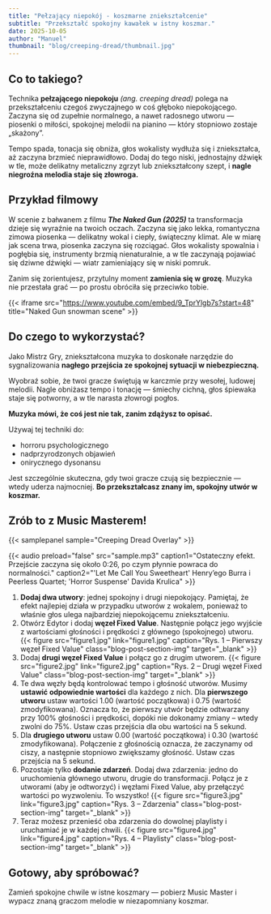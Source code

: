 ```yaml
---
title: "Pełzający niepokój - koszmarne zniekształcenie"
subtitle: "Przekształć spokojny kawałek w istny koszmar."
date: 2025-10-05
author: "Manuel"
thumbnail: "blog/creeping-dread/thumbnail.jpg"
---
```


## Co to takiego?

Technika **pełzającego niepokoju** *(ang. creeping dread)* polega na przekształceniu czegoś zwyczajnego w coś głęboko niepokojącego. Zaczyna się od zupełnie normalnego, a nawet radosnego utworu — piosenki o miłości, spokojnej melodii na pianino — który stopniowo zostaje „skażony”.

Tempo spada, tonacja się obniża, głos wokalisty wydłuża się i zniekształca, aż zaczyna brzmieć nieprawidłowo. Dodaj do tego niski, jednostajny dźwięk w tle, może delikatny metaliczny zgrzyt lub zniekształcony szept, i **nagle niegroźna melodia staje się złowroga.**

## Przykład filmowy

W scenie z bałwanem z filmu ***The Naked Gun (2025)*** ta transformacja dzieje się wyraźnie na twoich oczach. Zaczyna się jako lekka, romantyczna zimowa piosenka — delikatny wokal i ciepły, świąteczny klimat. Ale w miarę jak scena trwa, piosenka zaczyna się rozciągać. Głos wokalisty spowalnia i pogłębia się, instrumenty brzmią nienaturalnie, a w tle zaczynają pojawiać się dziwne dźwięki — wiatr zamieniający się w niski pomruk.  

Zanim się zorientujesz, przytulny moment **zamienia się w grozę**. Muzyka nie przestała grać — po prostu obróciła się przeciwko tobie.

{{< iframe src="https://www.youtube.com/embed/9_TprYlgb7s?start=48" title="Naked Gun snowman scene" >}}

## Do czego to wykorzystać?

Jako Mistrz Gry, zniekształcona muzyka to doskonałe narzędzie do sygnalizowania **nagłego przejścia ze spokojnej sytuacji w niebezpieczną.**

Wyobraź sobie, że twoi gracze świętują w karczmie przy wesołej, ludowej melodii. Nagle obniżasz tempo i tonację — śmiechy cichną, głos śpiewaka staje się potworny, a w tle narasta złowrogi pogłos.

**Muzyka mówi, że coś jest nie tak, zanim zdążysz to opisać.**

Używaj tej techniki do:
- horroru psychologicznego  
- nadprzyrodzonych objawień  
- onirycznego dysonansu  

Jest szczególnie skuteczna, gdy twoi gracze czują się bezpiecznie — wtedy uderza najmocniej. **Bo przekształcasz znany im, spokojny utwór w koszmar.**

## Zrób to z Music Masterem!

{{< samplepanel sample="Creeping Dread Overlay" >}}

{{< audio preload="false" src="sample.mp3" caption1="Ostateczny efekt. Przejście zaczyna się około 0:26, po czym płynnie powraca do normalności." caption2="'Let Me Call You Sweetheart' Henry’ego Burra i Peerless Quartet; 'Horror Suspense' Davida Krulica" >}}

1. **Dodaj dwa utwory**: jednej spokojny i drugi niepokojący. Pamiętaj, że efekt najlepiej działa w przypadku utworów z wokalem, ponieważ to właśnie głos ulega najbardziej niepokojącemu zniekształceniu.  
1. Otwórz Edytor i dodaj **węzeł Fixed Value**. Następnie połącz jego wyjście z wartościami głośności i prędkości z głównego (spokojnego) utworu. {{< figure src="figure1.jpg" link="figure1.jpg" caption="Rys. 1 – Pierwszy węzeł Fixed Value" class="blog-post-section-img" target="_blank" >}}
1. Dodaj **drugi węzeł Fixed Value** i połącz go z drugim utworem. {{< figure src="figure2.jpg" link="figure2.jpg" caption="Rys. 2 – Drugi węzeł Fixed Value" class="blog-post-section-img" target="_blank" >}}
1. Te dwa węzły będą kontrolować tempo i głośność utworów. Musimy **ustawić odpowiednie wartości** dla każdego z nich. Dla **pierwszego utworu** ustaw wartości 1.00 (wartość początkowa) i 0.75 (wartość zmodyfikowana). Oznacza to, że pierwszy utwór będzie odtwarzany przy 100% głośności i prędkości, dopóki nie dokonamy zmiany – wtedy zwolni do 75%. Ustaw czas przejścia dla obu wartości na 5 sekund.  
1. Dla **drugiego utworu** ustaw 0.00 (wartość początkowa) i 0.30 (wartość zmodyfikowana). Połączenie z głośnością oznacza, że zaczynamy od ciszy, a następnie stopniowo zwiększamy głośność. Ustaw czas przejścia na 5 sekund.  
1. Pozostaje tylko **dodanie zdarzeń**. Dodaj dwa zdarzenia: jedno do uruchomienia głównego utworu, drugie do transformacji. Połącz je z utworami (aby je odtworzyć) i węzłami Fixed Value, aby przełączyć wartości po wyzwoleniu. To wszystko! {{< figure src="figure3.jpg" link="figure3.jpg" caption="Rys. 3 – Zdarzenia" class="blog-post-section-img" target="_blank" >}}
1. Teraz możesz przenieść oba zdarzenia do dowolnej playlisty i uruchamiać je w każdej chwili. {{< figure src="figure4.jpg" link="figure4.jpg" caption="Rys. 4 – Playlisty" class="blog-post-section-img" target="_blank" >}}

## Gotowy, aby spróbować?

Zamień spokojne chwile w istne koszmary — pobierz Music Master i wypacz znaną graczom melodie w niezapomniany koszmar.